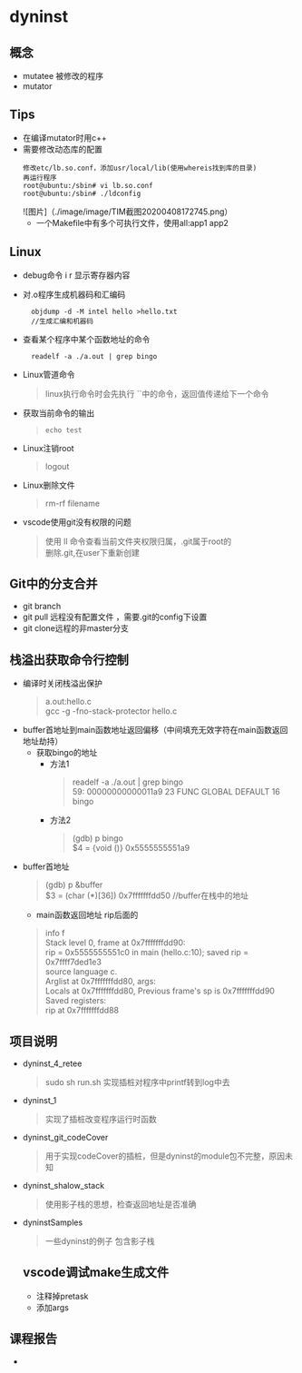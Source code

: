 # dyninst 
## 概念
- mutatee 被修改的程序
- mutator
## Tips
- 在编译mutator时用c++
- 需要修改动态库的配置  
  ```
  修改etc/lb.so.conf，添加usr/local/lib(使用whereis找到库的目录)
  再运行程序
  root@ubuntu:/sbin# vi lb.so.conf
  root@ubuntu:/sbin# ./ldconfig
  
  ```
  ![图片]（./image/image/TIM截图20200408172745.png）
  - 一个Makefile中有多个可执行文件，使用all:app1 app2

## Linux
- debug命令 i r 显示寄存器内容
- 对.o程序生成机器码和汇编码
  ```
    objdump -d -M intel hello >hello.txt
    //生成汇编和机器码
  ```
- 查看某个程序中某个函数地址的命令
  ```
    readelf -a ./a.out | grep bingo
  ```
- Linux管道命令
  > linux执行命令时会先执行  ``中的命令，返回值传递给下一个命令
- 获取当前命令的输出
  >`echo test`

- Linux注销root
  > logout

- Linux删除文件
  > rm-rf filename

- vscode使用git没有权限的问题
  > 使用 ll 命令查看当前文件夹权限归属，.git属于root的  
  > 删除.git,在user下重新创建


## Git中的分支合并
-   git branch  
-   git pull 远程没有配置文件 ，需要.git的config下设置  
-   git clone远程的非master分支 
  

  ## 栈溢出获取命令行控制
- 编译时关闭栈溢出保护
  >a.out:hello.c  
	gcc -g -fno-stack-protector hello.c
- buffer首地址到main函数地址返回偏移（中间填充无效字符在main函数返回地址劫持）
  - 获取bingo的地址
    - 方法1
        >    readelf -a ./a.out | grep bingo  
        >   59: 00000000000011a9    23 FUNC    GLOBAL DEFAULT   16 bingo
     - 方法2
        >(gdb) p bingo  
            $4 = {void ()} 0x5555555551a9 <bingo>
- buffer首地址 
    >(gdb) p &buffer  
    $3 = (char (*)[36]) 0x7fffffffdd50 //buffer在栈中的地址
  - main函数返回地址 rip后面的
  > info f  
  Stack level 0, frame at 0x7fffffffdd90:  
  rip = 0x5555555551c0 in main (hello.c:10); saved rip = 0x7ffff7ded1e3  
  source language c.  
  Arglist at 0x7fffffffdd80, args:   
  Locals at 0x7fffffffdd80, Previous frame's sp is 0x7fffffffdd90  
  Saved registers:  
  rip at 0x7fffffffdd88

## 项目说明

- dyninst_4_retee
  > sudo sh run.sh
  > 实现插桩对程序中printf转到log中去
- dyninst_1
  > 实现了插桩改变程序运行时函数
- dyninst_git_codeCover
  >用于实现codeCover的插桩，但是dyninst的module包不完整，原因未知
- dyninst_shalow_stack
  >使用影子栈的思想，检查返回地址是否准确
- dyninstSamples
  >一些dyninst的例子 包含影子栈

  ## vscode调试make生成文件
  - 注释掉pretask
  - 添加args

## 课程报告
- 
